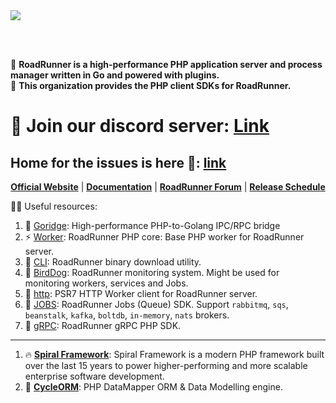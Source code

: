 <a href="https://roadrunner.dev" target="_blank">
  <picture>
    <source media="(prefers-color-scheme: dark)" srcset="https://github.com/roadrunner-server/.github/assets/8040338/e6bde856-4ec6-4a52-bd5b-bfe78736c1ff">
    <img align="center" src="https://github.com/roadrunner-server/.github/assets/8040338/040fb694-1dd3-4865-9d29-8e0748c2c8b8">
  </picture>
</a>

<br><br/>

🙋‍ **RoadRunner is a high-performance PHP application server and process manager written in Go and powered with plugins.**   
🔦 **This organization provides the PHP client SDKs for RoadRunner.**

# 💬 Join our discord server: [Link](https://discord.gg/spiralphp) 

## Home for the issues is here 🐛: [link](https://github.com/roadrunner-php/issues)

<p align="center">
	<a href="https://roadrunner.dev/"><b>Official Website</b></a> |
	<a href="https://roadrunner.dev/docs"><b>Documentation</b></a> |
    <a href="https://forum.roadrunner.dev"><b>RoadRunner Forum</b></a> |
    <a href="https://github.com/orgs/roadrunner-server/projects/1"><b>Release Schedule</b></a>
</p>



👩‍💻 Useful resources:
1. 🧙 [Goridge](https://github.com/roadrunner-php/goridge): High-performance PHP-to-Golang IPC/RPC bridge
2. ⚡ [Worker](https://github.com/roadrunner-php/worker): RoadRunner PHP core: Base PHP worker for RoadRunner server.
3. 🤖 [CLI](https://github.com/roadrunner-php/cli): RoadRunner binary download utility.
4. 🔌 [BirdDog](https://github.com/roadrunner-php/birddog): RoadRunner monitoring system. Might be used for monitoring workers, services and Jobs.
5. 🧱 [http](https://github.com/roadrunner-php/http): PSR7 HTTP Worker client for RoadRunner server.
6. 📖 [JOBS](https://github.com/roadrunner-php/jobs): RoadRunner Jobs (Queue) SDK. Support `rabbitmq`, `sqs`, `beanstalk`, `kafka`, `boltdb`, `in-memory`, `nats` brokers.
7. 🗽 [gRPC](https://github.com/roadrunner-php/grpc): RoadRunner gRPC PHP SDK.

---

1. 🔥 **[Spiral Framework](https://spiral.dev/)**: Spiral Framework is a modern PHP framework built over the last 15 years to power higher-performing and more scalable enterprise software development.
2. 🚀 **[CycleORM](https://cycle-orm.dev/)**: PHP DataMapper ORM & Data Modelling engine.
